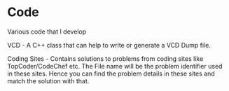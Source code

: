 # Code
Various code that I develop

VCD - A C++ class that can help to write or generate a VCD Dump file. 

Coding Sites - Contains solutions to problems from coding sites like TopCoder/CodeChef etc. The File name will be the problem identifier used in these sites. 
Hence you can find the problem details in these sites and match the solution with that.

